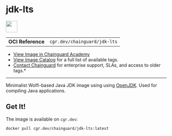 <!--monopod:start-->
# jdk-lts

<!--url:start-->
<a href="https://github.com/openjdk/jdk">
<!--logo:start-->
  <img src="https://storage.googleapis.com/chainguard-academy/logos/jdk-lts/logo.svg" width="36px" height="36px" />
<!--logo:end-->
</a>
<!--url:end-->

| | |
| - | - |
| **OCI Reference** | `cgr.dev/chainguard/jdk-lts` |

* [View Image in Chainguard Academy](https://edu.chainguard.dev/chainguard/chainguard-images/reference/jdk-lts/overview/)
* [View Image Catalog](https://console.enforce.dev/images/catalog) for a full list of available tags.
* [Contact Chainguard](https://www.chainguard.dev/chainguard-images) for enterprise support, SLAs, and access to older tags.*
---
<!--monopod:end-->

<!--overview:start-->
Minimalist Wolfi-based Java JDK image using using [OpenJDK](https://openjdk.org/projects/jdk/).  Used for compiling Java applications.
<!--overview:end-->

<!--getting:start-->
## Get It!
The image is available on `cgr.dev`:

```
docker pull cgr.dev/chainguard/jdk-lts:latest
```
<!--getting:end-->

<!--body:start-->
<!--body:end-->

